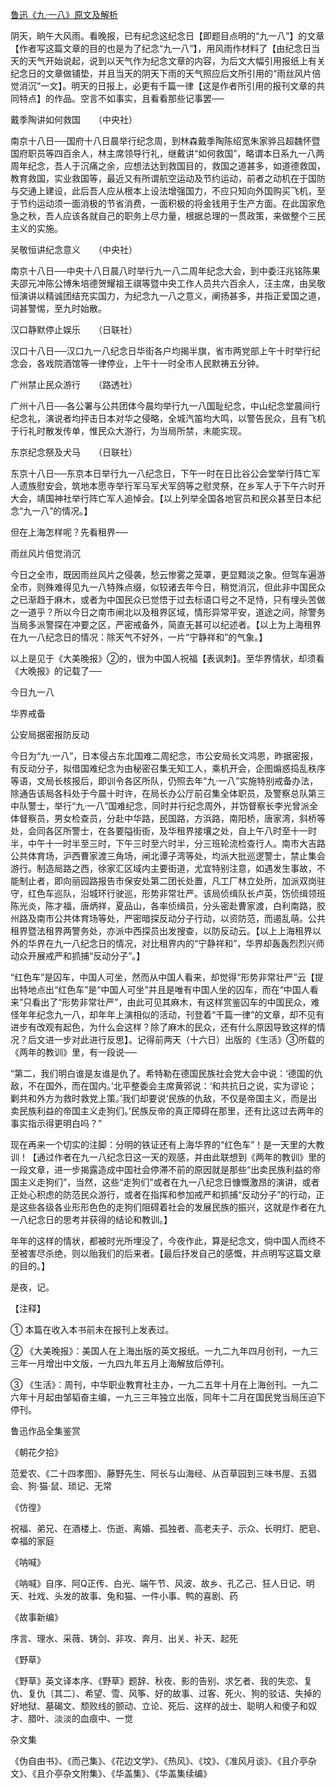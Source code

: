 [鲁迅《九·一八》原文及解析](https://www.vrrw.net/wx/8022.html)

阴天，晌午大风雨。看晚报，已有纪念这纪念日【即题目点明的“九一八”】的文章【作者写这篇文章的目的也是为了纪念“九一八”】，用风雨作材料了【由纪念日当天的天气开始说起，说到以天气作为纪念文章的内容，为后文大幅引用报纸上有关纪念日的文章做铺垫，并且当天的阴天下雨的天气照应后文所引用的“雨丝风片倍觉消沉”一文】。明天的日报上，必更有千篇一律【这是作者所引用的报刊文章的共同特点】的作品。空言不如事实，且看看那些记事罢──



戴季陶讲如何救国　　（中央社）

南京十八日──国府十八日晨举行纪念周，到林森戴季陶陈绍宽朱家骅吕超魏怀暨国府职员等四百余人，林主席领导行礼，继戴讲“如何救国”，略谓本日系九一八两周年纪念，吾人于沉痛之余，应想法达到救国目的，救国之道甚多，如道德救国，教育救国，实业救国等，最近又有所谓航空运动及节约运动，前者之动机在于国防与交通上建设，此后吾人应从根本上设法增强国力，不应只知向外国购买飞机，至于节约运动须一面消极的节省消费，一面积极的将金钱用于生产方面。在此国家危急之秋，吾人应该各就自己的职务上尽力量，根据总理的一贯政策，来做整个三民主义的实施。

吴敬恒讲纪念意义　　（中央社）

南京十八日──中央十八日晨八时举行九一八二周年纪念大会，到中委汪兆铭陈果夫邵元冲陈公博朱培德贺耀祖王祺等暨中央工作人员共六百余人，汪主席，由吴敬恒演讲以精诚团结充实国力，为纪念九一八之意义，阐扬甚多，并指正爱国之道，词甚警惕，至九时始散。

汉口静默停止娱乐　　（日联社）

汉口十八日──汉口九一八纪念日华街各户均揭半旗，省市两党部上午十时举行纪念会，各戏院酒馆等一律停业，上午十一时全市人民默祷五分钟。

广州禁止民众游行　　（路透社）

广州十八日──各公署与公共团体今晨均举行九一八国耻纪念，中山纪念堂晨间行纪念礼，演说者均抨击日本对华之侵略，全城汽笛均大鸣，以警告民众，且有飞机于行礼时散发传单，惟民众大游行，为当局所禁，未能实现。

东京纪念祭及犬马　　（日联社）

东京十八日──东京本日举行九一八纪念日，下午一时在日比谷公会堂举行阵亡军人遗族慰安会，筑地本愿寺举行军马军犬军鸽等之慰灵祭，在乡军人于下午六时开大会，靖国神社举行阵亡军人追悼会。【以上列举全国各地官员和民众甚至日本纪念“九一八”的情况。】

但在上海怎样呢？先看租界──

雨丝风片倍觉消沉

今日之全市，既因雨丝风片之侵袭，愁云惨雾之笼罩，更显黯淡之象。但驾车遍游全市，则殊难得见九一八特殊点缀，似较诸去年今日，稍觉消沉，但此非中国民众之已渐趋于麻木，或者为中国民众已觉悟于过去标语口号之不足恃，只有埋头苦做之一道乎？所以今日之南市闸北以及租界区域，情形异常平安，道途之间，除警务当局多派警探在冲要之区，严密戒备外，简直无甚可以纪述者。【以上为上海租界在九一八纪念日的情况：除天气不好外，一片“宁静祥和”的气象。】

以上是见于《大美晚报》②的，很为中国人祝福【表讽刺】。至华界情状，却须看《大晚报》的记载了──

今日九一八

华界戒备

公安局据密报防反动

今日为“九·一八”，日本侵占东北国难二周纪念，市公安局长文鸿恩，昨据密报，有反动分子，拟借国难纪念为由秘密召集无知工人，乘机开会，企图煽惑捣乱秩序等语，文局长核报后，即训令各区所队，仍照去年“九·一八”实施特别戒备办法，除通告该局各科处于今晨十时许，在局长办公厅前召集全体职员，及警察总队第三中队警士，举行“九·一八”国难纪念，同时并行纪念周外，并饬督察长李光曾派全体督察员，男女检查员，分赴中华路，民国路，方浜路，南阳桥，唐家湾，斜桥等处，会同各区所警士，在各要隘街衙，及华租界接壤之处，自上午八时至十一时半，中午十一时半至三时，下午三时至六时半，分三班轮流检查行人。南市大吉路公共体育场，沪西曹家渡三角场，闸北谭子湾等处，均派大批巡逻警士，禁止集会游行。制造局路之西，徐家汇区域内主要街道，尤宜特别注意，如遇发生事故，不能制止者，即向丽园路报告市保安处第二团长处置，凡工厂林立处所，加派双岗驻守，红色车巡队，沿城环行驶巡，形势非常壮严。该局侦缉队长卢英，饬侦缉领班陈光炎，陈才福，唐炳祥，夏品山，各率侦缉员，分头密赴曹家渡，白利南路，胶州路及南市公共体育场等处，严密暗探反动分子行动，以资防范，而遏乱萌。公共租界暨法租界两警务处，亦派中西探员出发搜查，以防反动云。【以上上海租界以外的华界在九一八纪念日的情况，对比租界内的“宁静祥和”，华界却轰轰烈烈兴师动众开展戒严和抓捕“反动分子”。】

“红色车”是囚车，中国人可坐，然而从中国人看来，却觉得“形势非常壮严”云【提出特地点出“红色车”是“中国人可坐”并且是唯有中国人坐的囚车，而在“中国人看来”只看出了“形势非常壮严”，由此可见其麻木，有这样赏鉴囚车的中国民众，难怪年年纪念九一八，却年年上演相似的活动，刊登着“千篇一律”的文章，却不见有进步有改观有起色，为什么会这样？除了麻木的民众，还有什么原因导致这样的情况？后文进一步对此进行反思】。记得前两天（十六日）出版的《生活》③所载的《两年的教训》里，有一段说──

“第二，我们明白谁是友谁是仇了。希特勒在德国民族社会党大会中说：‘德国的仇敌，不在国外，而在国内。’北平整委会主席黄郛说：‘和共抗日之说，实为谬论；剿共和外方为救时救党上策。’我们却要说‘民族的仇敌，不仅是帝国主义，而是出卖民族利益的帝国主义走狗们。’民族反帝的真正障碍在那里，还有比这过去两年的事实指示得更明白吗？”

现在再来一个切实的注脚：分明的铁证还有上海华界的“红色车”！是一天里的大教训！【通过作者在九一八纪念日这一天的观感，并由此联想到《两年的教训》里的一段文章，进一步揭露造成中国社会停滞不前的原因就是那些“出卖民族利益的帝国主义走狗们”，当然，这些“走狗们”或者在九一八纪念日慷慨激昂的演讲，或者正处心积虑的防范民众游行，或者在指挥和参加戒严和抓捕“反动分子”的行动，正是这些各级各业形形色色的走狗们阻碍着社会的发展民族的振兴，这就是作者在九一八纪念日的思考并获得的结论和教训。】

年年的这样的情状，都被时光所埋没了，今夜作此，算是纪念文，倘中国人而终不至被害尽杀绝，则以贻我们的后来者。【最后抒发自己的感慨，并点明写这篇文章的目的。】

是夜，记。



【注释】

① 本篇在收入本书前未在报刊上发表过。

② 《大美晚报》：美国人在上海出版的英文报纸。一九二九年四月创刊，一九三三年一月增出中文版，一九四九年五月上海解放后停刊。



③ 《生活》：周刊，中华职业教育社主办，一九二五年十月在上海创刊。一九二六年十月起由邹韬奋主编，一九三三年独立出版，同年十二月在国民党当局压迫下停刊。

鲁迅作品全集鉴赏

《朝花夕拾》

范爱农、《二十四孝图》、藤野先生、阿长与山海经、从百草园到三味书屋、五猖会、狗·猫·鼠、琐记、无常

《仿徨》

祝福、弟兄、在酒楼上、伤逝、离婚、孤独者、高老夫子、示众、长明灯、肥皂、幸福的家庭

《呐喊》

《呐喊》自序、阿Q正传、白光、端午节、风波、故乡、孔乙己、狂人日记、明天、社戏、头发的故事、兔和猫、一件小事、鸭的喜剧、药

《故事新编》

序言、理水、采薇、铸剑、非攻、奔月、出关、补天、起死

《野草》

《野草》英文译本序、《野草》题辞、秋夜、影的告别、求乞者、我的失恋、复仇、复仇〔其二〕、希望、雪、风筝、好的故事、过客、死火、狗的驳诘、失掉的好地狱、墓碣文、颓败线的颤动、立论、死后、这样的战士、聪明人和傻子和奴才、腊叶、淡淡的血痕中、一觉

杂文集

《伪自由书》、《而己集》、《花边文学》、《热风》、《坟》、《准风月谈》、《且介亭杂文》、《且介亭杂文附集》、《华盖集》、《华盖集续编》

